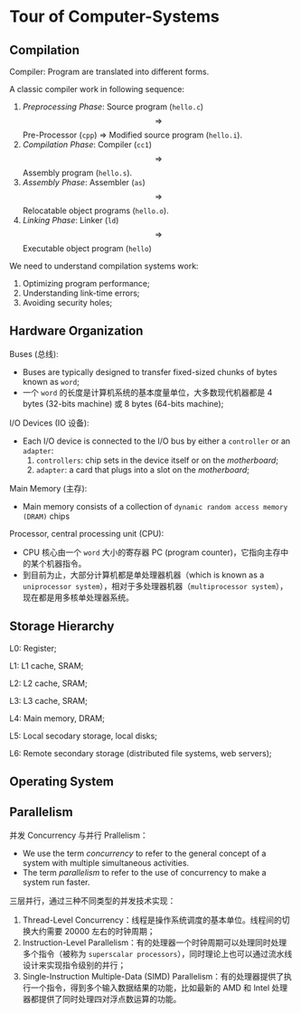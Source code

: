 # Tour of Computer-Systems

## Compilation

Compiler: Program are translated into different forms.

A classic compiler work in following sequence:

1. *Preprocessing Phase*: Source program (`hello.c`) $$\Rightarrow$$ Pre-Processor (`cpp`) $\Rightarrow$ Modified source program (`hello.i`).
2. *Compilation Phase*: Compiler (`cc1`) $$\Rightarrow$$ Assembly program (`hello.s`).
3. *Assembly Phase*:  Assembler (`as`) $$\Rightarrow$$ Relocatable object programs (`hello.o`).
4. *Linking Phase*: Linker (`ld`) $$\Rightarrow$$ Executable object program (`hello`)

We need to understand compilation systems work:

1. Optimizing program performance;
2. Understanding link-time errors;
3. Avoiding security holes;

## Hardware Organization

Buses (总线):

- Buses are typically designed to transfer fixed-sized chunks of bytes known as `word`;
- 一个 `word` 的长度是计算机系统的基本度量单位，大多数现代机器都是 4 bytes (32-bits machine) 或 8 bytes (64-bits machine);

I/O Devices (IO 设备):

- Each I/O device is connected to the I/O bus by either a `controller` or an `adapter`:
  1. `controllers`: chip sets in the device itself or on the *motherboard*;
  2. `adapter`: a card that plugs into a slot on the *motherboard*;

Main Memory (主存):

- Main memory consists of a collection of `dynamic random access memory (DRAM)` chips

Processor, central processing unit (CPU):

- CPU 核心由一个 `word` 大小的寄存器 PC (program counter)，它指向主存中的某个机器指令。
- 到目前为止，大部分计算机都是单处理器机器（which is known as a `uniprocessor system`），相对于多处理器机器（`multiprocessor system`），现在都是用多核单处理器系统。

## Storage Hierarchy

L0: Register;

L1: L1 cache, SRAM;

L2: L2 cache, SRAM;

L3: L3 cache, SRAM;

L4: Main memory, DRAM;

L5: Local secodary storage, local disks;

L6: Remote secondary storage (distributed file systems, web servers);

## Operating System

## Parallelism

并发 Concurrency 与并行 Prallelism：

- We use the term *concurrency* to refer to the general concept of a system with multiple simultaneous activities.
- The term *parallelism* to refer to the use of concurrency to make a system run faster.

三层并行，通过三种不同类型的并发技术实现：

1. Thread-Level Concurrency：线程是操作系统调度的基本单位。线程间的切换大约需要 20000 左右的时钟周期；
2. Instruction-Level Parallelism：有的处理器一个时钟周期可以处理同时处理多个指令（被称为 `superscalar processors`），同时理论上也可以通过流水线设计来实现指令级别的并行；
3. Single-Instruction Multiple-Data (SIMD) Parallelism：有的处理器提供了执行一个指令，得到多个输入数据结果的功能，比如最新的 AMD 和 Intel 处理器都提供了同时处理四对浮点数运算的功能。

